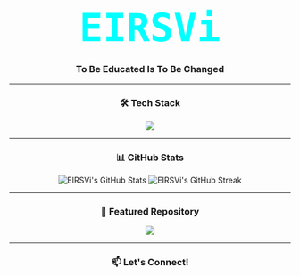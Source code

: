 <div align="center">

# <span style="font-size: 2.5em; font-family: 'JetBrains Mono', monospace; font-weight: bold; color: #00ffff;">EIRSVi</span>

### **To Be Educated Is To Be Changed**

---
### **🛠️ Tech Stack**

<p align="center">
  <img src="https://skillicons.dev/icons?i=java,py,js,ts,react,nextjs,nodejs,laravel,linux,aws,docker,git,vscode,idea" />
</p>

---

### **📊 GitHub Stats**

<p align="center">
  <img src="https://github-readme-stats.vercel.app/api?username=EIRSVi&show_icons=true&theme=radical&hide_border=true&count_private=true" alt="EIRSVi's GitHub Stats" />
  <img src="https://github-readme-streak-stats.herokuapp.com/?user=EIRSVi&theme=radical&hide_border=true" alt="EIRSVi's GitHub Streak" />
</p>

---

### **📂 Featured Repository**

<p align="center">
  <a href="https://github.com/EIRSVi/management-sys">
    <img align="center" src="https://github-readme-stats.vercel.app/api/pin/?username=EIRSVi&repo=management-sys&theme=radical&hide_border=true" />
  </a>
</p>

---

### **📫 Let's Connect!**



</div>
